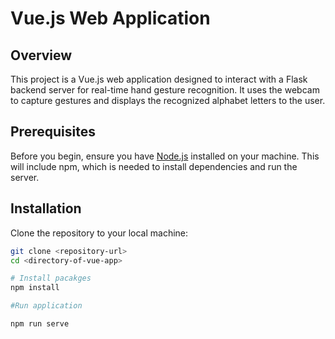 # Vue.js Web Application

## Overview
This project is a Vue.js web application designed to interact with a Flask backend server for real-time hand gesture recognition. It uses the webcam to capture gestures and displays the recognized alphabet letters to the user.

## Prerequisites
Before you begin, ensure you have [Node.js](https://nodejs.org/) installed on your machine. This will include npm, which is needed to install dependencies and run the server.

## Installation
Clone the repository to your local machine:

```bash
git clone <repository-url>
cd <directory-of-vue-app>

# Install pacakges
npm install

#Run application

npm run serve
